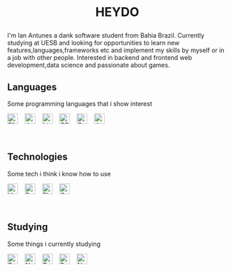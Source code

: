 <h1 align="center">
  <p>
    HEYDO
  </p>
</h1>

<p> I'm Ian Antunes a dank software student from Bahia Brazil.
Currently studying at UESB and looking for opportunities to learn new
features,languages,frameworks etc and implement my skills by myself or
in a job with other people. Interested in backend and frontend web 
development,data science and passionate about games.
</p>

## **Languages**

Some programming languages that i show interest

<img title="Elixir" src="https://cdn.icon-icons.com/icons2/2699/PNG/512/elixir_lang_logo_icon_169207.png" height="24" >&nbsp;&nbsp;&nbsp; <img title="Javascript" src="https://seeklogo.com/images/J/javascript-js-logo-2949701702-seeklogo.com.png" height="24" >&nbsp;&nbsp;&nbsp; <img title="html" src="https://seeklogo.com/images/H/html5-logo-EF92D240D7-seeklogo.com.png" height="24" >&nbsp;&nbsp;&nbsp; <img title="CSS" src="https://seeklogo.com/images/C/css-3-logo-AF06D75231-seeklogo.com.png" height="24" >&nbsp;&nbsp;&nbsp; <img title="C++" src="https://seeklogo.com/images/C/c-logo-43CE78FF9C-seeklogo.com.png" height="24" >&nbsp;&nbsp;&nbsp; <img title="Java" src="https://seeklogo.com/images/J/java-logo-7F8B35BAB3-seeklogo.com.png" height="24" >&nbsp;&nbsp;&nbsp;

<br>

## **Technologies**

Some tech i think i know how to use

<img title="Vscode" src="https://seeklogo.com/images/V/visual-studio-code-logo-284BC24C39-seeklogo.com.png" height="24" >&nbsp;&nbsp;&nbsp; <img title="PostgreSQl" src="https://seeklogo.com/images/P/postgresql-logo-5309879B58-seeklogo.com.png" height="24">&nbsp;&nbsp;&nbsp; <img title="Phoenix" src="https://seeklogo.com/images/P/phoenix-logo-D15F067911-seeklogo.com.png" height="24" >&nbsp;&nbsp;&nbsp; <img title="GraphQL" src="https://seeklogo.com/images/G/graphql-logo-97CBBB6D51-seeklogo.com.png" height="24" >&nbsp;&nbsp;&nbsp;

<br>

## **Studying**

Some things i currently studying

<img title="React" src="https://seeklogo.com/images/R/react-logo-7B3CE81517-seeklogo.com.png" height="24">&nbsp;&nbsp;&nbsp; <img title="Node" src="https://seeklogo.com/images/N/nodejs-logo-FBE122E377-seeklogo.com.png" height="24">&nbsp;&nbsp;&nbsp; <img title="Typescript" src="https://seeklogo.com/images/T/typescript-logo-B29A3F462D-seeklogo.com.png" height="24" >&nbsp;&nbsp;&nbsp;   <img title="Redis" src="https://seeklogo.com/images/R/redis-logo-E403D4DD6A-seeklogo.com.png" height="24" >&nbsp;&nbsp;&nbsp; <img title="Next" src="https://seeklogo.com/images/N/next-js-logo-8FCFF51DD2-seeklogo.com.png" height="24" >&nbsp;&nbsp;&nbsp;

<br>
<br>
